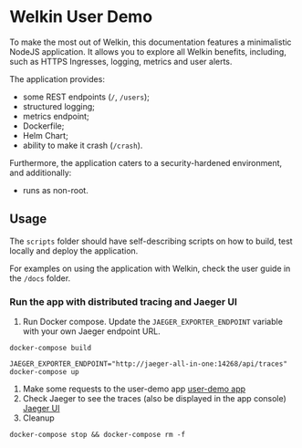 # Welkin User Demo

To make the most out of Welkin, this documentation features a minimalistic NodeJS application. It allows you to explore all Welkin benefits, including, such as HTTPS Ingresses, logging, metrics and user alerts.

The application provides:

- some REST endpoints (`/`, `/users`);
- structured logging;
- metrics endpoint;
- Dockerfile;
- Helm Chart;
- ability to make it crash (`/crash`).

Furthermore, the application caters to a security-hardened environment, and additionally:

- runs as non-root.

## Usage

The `scripts` folder should have self-describing scripts on how to build, test locally and deploy the application.

For examples on using the application with Welkin, check the user guide in the `/docs` folder.

### Run the app with distributed tracing and Jaeger UI

1. Run Docker compose. Update the `JAEGER_EXPORTER_ENDPOINT` variable with your own Jaeger endpoint URL.

```console
docker-compose build

JAEGER_EXPORTER_ENDPOINT="http://jaeger-all-in-one:14268/api/traces" docker-compose up
```

1. Make some requests to the user-demo app
[user-demo app](http://localhost:3000/)
1. Check Jaeger to see the traces (also be displayed in the app console)
[Jaeger UI](http://localhost:16686/)
1. Cleanup

```console
docker-compose stop && docker-compose rm -f
```
